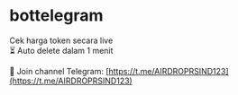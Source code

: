 # bottelegram

Cek harga token secara live  
⏳ Auto delete dalam 1 menit  

📢 Join channel Telegram: [https://t.me/AIRDROPRSIND123](https://t.me/AIRDROPRSIND123)
